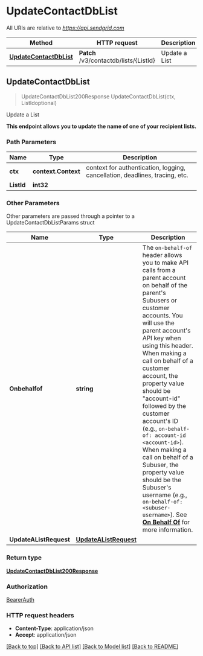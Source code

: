 # UpdateContactDbList

All URIs are relative to *https://api.sendgrid.com*

Method | HTTP request | Description
------------- | ------------- | -------------
[**UpdateContactDbList**](UpdateContactDbList.md#UpdateContactDbList) | **Patch** /v3/contactdb/lists/{ListId} | Update a List



## UpdateContactDbList

> UpdateContactDbList200Response UpdateContactDbList(ctx, ListIdoptional)

Update a List

**This endpoint allows you to update the name of one of your recipient lists.**

### Path Parameters


Name | Type | Description
------------- | ------------- | -------------
**ctx** | **context.Context** | context for authentication, logging, cancellation, deadlines, tracing, etc.
**ListId** | **int32** | 

### Other Parameters

Other parameters are passed through a pointer to a UpdateContactDbListParams struct


Name | Type | Description
------------- | ------------- | -------------
**Onbehalfof** | **string** | The `on-behalf-of` header allows you to make API calls from a parent account on behalf of the parent's Subusers or customer accounts. You will use the parent account's API key when using this header. When making a call on behalf of a customer account, the property value should be \"account-id\" followed by the customer account's ID (e.g., `on-behalf-of: account-id <account-id>`). When making a call on behalf of a Subuser, the property value should be the Subuser's username (e.g., `on-behalf-of: <subuser-username>`). See [**On Behalf Of**](https://docs.sendgrid.com/api-reference/how-to-use-the-sendgrid-v3-api/on-behalf-of) for more information.
**UpdateAListRequest** | [**UpdateAListRequest**](UpdateAListRequest.md) | 

### Return type

[**UpdateContactDbList200Response**](UpdateContactDbList200Response.md)

### Authorization

[BearerAuth](../README.md#BearerAuth)

### HTTP request headers

- **Content-Type**: application/json
- **Accept**: application/json

[[Back to top]](#) [[Back to API list]](../README.md#documentation-for-api-endpoints)
[[Back to Model list]](../README.md#documentation-for-models)
[[Back to README]](../README.md)

